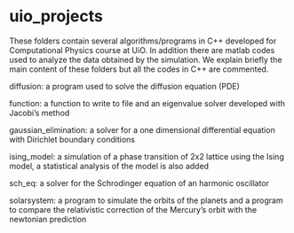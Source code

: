 # uio_projects
These folders contain several algorithms/programs in C++ developed for Computational Physics course at UiO.
In addition there are matlab codes used to analyze the data obtained by the simulation. We explain briefly the main content of these folders but all the codes in C++ are commented.

diffusion: a program used to solve the diffusion equation (PDE)

function: a function to write to file and an eigenvalue solver developed with Jacobi’s method

gaussian_elimination: a solver for a one dimensional differential equation with Dirichlet boundary conditions

ising_model: a simulation of a phase transition of 2x2 lattice using the Ising model, a statistical analysis of the model is also added

sch_eq: a solver for the Schrodinger equation of an harmonic oscillator

solarsystem: a program to simulate the orbits of the planets and a program to compare the relativistic correction of the Mercury’s orbit with the newtonian prediction

